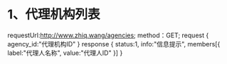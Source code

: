 # 1、代理机构列表
requestUrl:http://www.zhiq.wang/agencies;
method：GET;
request {
	agency_id:"代理机构ID"
}
response {
    status:1,
    info:"信息提示",
    members[{
		label:"代理人名称",
		value:"代理人ID"
	}]
}


